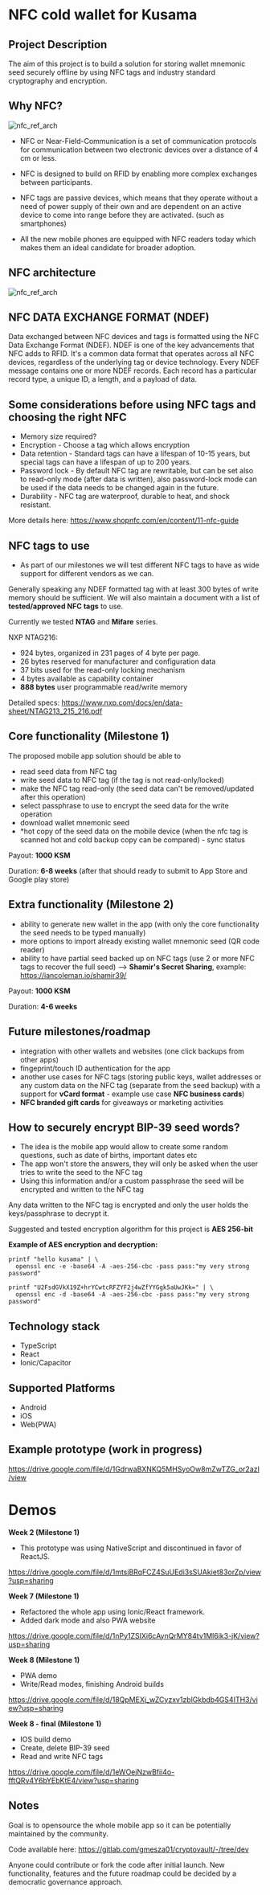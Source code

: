 # NFC cold wallet for Kusama

## Project Description
The aim of this project is to build a solution for storing wallet mnemonic seed securely offline by using NFC tags and industry standard cryptography and encryption.

## Why NFC?
![nfc_ref_arch](nfc.jpg)
- NFC or Near-Field-Communication is a set of communication protocols for communication between two electronic devices over a distance of 4 cm or less.

- NFC is designed to build on RFID by enabling more complex exchanges between participants.

- NFC tags are passive devices, which means that they operate without a need of power supply of their own and are dependent on an active device to come into range before they are activated. (such as smartphones)

- All the new mobile phones are equipped with NFC readers today which makes them an ideal candidate for broader adoption.

## NFC architecture
![nfc_ref_arch](nfc_arch.jpg)

## NFC DATA EXCHANGE FORMAT (NDEF)
Data exchanged between NFC devices and tags is formatted using the NFC Data Exchange Format (NDEF). NDEF is one of the key advancements that NFC adds to RFID. It's a common data format that operates across all NFC devices, regardless of the underlying tag or device technology. Every NDEF message contains one or more NDEF records. Each record has a particular record type, a unique ID, a length, and a payload of data.

## Some considerations before using NFC tags and choosing the right NFC
- Memory size required?
- Encryption - Choose a tag which allows encryption
- Data retention - Standard tags can have a lifespan of 10-15 years, but special tags can have a lifespan of up to 200 years.
- Password lock - By default NFC tag are rewritable, but can be set also to read-only mode (after data is written), also password-lock mode can be used if the data needs to be changed again in the future.
- Durability - NFC tag are waterproof, durable to heat, and shock resistant.

More details here: https://www.shopnfc.com/en/content/11-nfc-guide

## NFC tags to use
- As part of our milestones we will test different NFC tags to have as wide support for different vendors as we can.

Generally speaking any NDEF formatted tag with at least 300 bytes of write memory should be sufficient. We will also maintain a document with a list of **tested/approved NFC tags** to use.

Currently we tested **NTAG** and **Mifare** series.

NXP NTAG216: 
- 924 bytes, organized in 231 pages of 4 byte per page.
- 26 bytes reserved for manufacturer and configuration data
- 37 bits used for the read-only locking mechanism
- 4 bytes available as capability container
- **888 bytes** user programmable read/write memory

Detailed specs:
https://www.nxp.com/docs/en/data-sheet/NTAG213_215_216.pdf


## Core functionality (Milestone 1)
The proposed mobile app solution should be able to
- read seed data from NFC tag
- write seed data to NFC tag (if the tag is not read-only/locked)
- make the NFC tag read-only (the seed data can't be removed/updated after this operation)
- select passphrase to use to encrypt the seed data for the write operation
- download wallet mnemonic seed 
- *hot copy of the seed data on the mobile device (when the nfc tag is scanned hot and cold backup copy can be compared) - sync status

Payout: **1000 KSM**

Duration: **6-8 weeks** (after that should ready to submit to App Store and Google play store)

## Extra functionality (Milestone 2)
- ability to generate new wallet in the app (with only the core functionality the seed needs to be typed manually)
- more options to import already existing wallet mnemonic seed (QR code reader)
- ability to have partial seed backed up on NFC tags (use 2 or more NFC tags to recover the full seed) --> **Shamir's Secret Sharing**, example: https://iancoleman.io/shamir39/

Payout: **1000 KSM**

Duration: **4-6 weeks**

## Future milestones/roadmap
- integration with other wallets and websites (one click backups from other apps)
- fingeprint/touch ID authentication for the app
- another use cases for NFC tags (storing public keys, wallet addresses or any custom data on the NFC tag (separate from the seed backup) with a support for **vCard format** - example use case **NFC business cards**)
- **NFC branded gift cards** for giveaways or marketing activities

## How to securely encrypt BIP-39 seed words?
- The idea is the mobile app would allow to create some random questions, such as date of births, important dates etc
- The app won't store the answers, they will only be asked when the user tries to write the seed to the NFC tag
- Using this information and/or a custom passphrase the seed will be encrypted and written to the NFC tag 

Any data written to the NFC tag is encrypted and only the user holds the keys/passphrase to decrypt it.

Suggested and tested encryption algorithm for this project is **AES 256-bit**

**Example of AES encryption and decryption:**

```
printf "hello kusama" | \
  openssl enc -e -base64 -A -aes-256-cbc -pass pass:"my very strong password"
```

```
printf "U2FsdGVkX19Z+hrYCwtcRFZYF2j4wZfYYGgk5aUwJKk=" | \
  openssl enc -d -base64 -A -aes-256-cbc -pass pass:"my very strong password"
```

## Technology stack
- TypeScript
- React
- Ionic/Capacitor

## Supported Platforms
- Android 
- iOS
- Web(PWA)

## Example prototype (work in progress)
https://drive.google.com/file/d/1GdrwaBXNKQ5MHSyoOw8mZwTZG_or2azI/view

# Demos

**Week 2 (Milestone 1)** 
- This prototype was using NativeScript and discontinued in favor of ReactJS.

https://drive.google.com/file/d/1mtsjBRqFCZ4SuUEdi3sSUAkiet83orZp/view?usp=sharing

**Week 7 (Milestone 1)** 
- Refactored the whole app using Ionic/React framework.
- Added dark mode and also PWA website

https://drive.google.com/file/d/1nPy1ZSIXi6cAynQrMY84tv1Ml6ik3-jK/view?usp=sharing

**Week 8 (Milestone 1)**
- PWA demo
- Write/Read modes, finishing Android builds

https://drive.google.com/file/d/18QpMEXj_wZCyzxv1zblGkbdb4GS4ITH3/view?usp=sharing

**Week 8 - final (Milestone 1)**
- IOS build demo
- Create, delete BIP-39 seed
- Read and write NFC tags

https://drive.google.com/file/d/1eWOejNzwBfii4o-fftQRv4Y6bYEbKtE4/view?usp=sharing

## Notes
Goal is to opensource the whole mobile app so it can be potentially maintained by the community.

Code available here: https://gitlab.com/gmesza01/cryptovault/-/tree/dev

Anyone could contribute or fork the code after initial launch.
New functionality, features and the future roadmap could be decided by a democratic governance approach.
